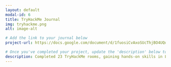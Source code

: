 ```yaml
---
layout: default
modal-id: 6
title: TryHackMe Journal
img: tryhackme.png
alt: image-alt

# Add the link to your journal below
project-url: https://docs.google.com/document/d/1fuosiCvAxoSUcThjBO4UQq_hM8LTi_7DP5n3bvU5xwY/edit?usp=sharing

# Once you've completed your project, update the 'description' below to this one: 
description: Completed 23 TryHackMe rooms, gaining hands-on skills in Linux and Windows fundamentals, log analysis, network troubleshooting with Wireshark, and incident handling with Splunk.
---
```

